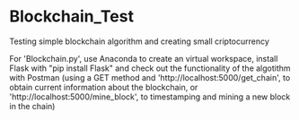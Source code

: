 # Blockchain_Test
Testing simple blockchain algorithm and creating small criptocurrency 

For 'Blockchain.py', use Anaconda to create an virtual workspace, install Flask with "pip install Flask" and check out the functionality of the algotithm with Postman (using a GET method and 'http://localhost:5000/get_chain', to obtain current information about the blockchain, or 'http://localhost:5000/mine_block', to timestamping and mining a new block in the chain) 
